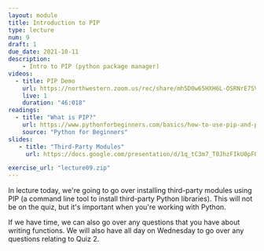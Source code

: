 ```yaml
---
layout: module
title: Introduction to PIP
type: lecture
num: 9
draft: 1
due_date: 2021-10-11
description:
    - Intro to PIP (python package manager)
videos:
  - title: PIP Demo
    url: https://northwestern.zoom.us/rec/share/mh5D0w65HXH6L-OSRNrE7SVxhnWP0NfsCDDEVj-A2g_L1pXoZiRWyJcT5wLzylE3.7RAinmpX2ipigJRa?startTime=1601911113000
    live: 1
    duration: "46:018"
readings:
  - title: "What is PIP?"
    url: https://www.pythonforbeginners.com/basics/how-to-use-pip-and-pypi
    source: "Python for Beginners"
slides: 
   - title: "Third-Party Modules"
     url: https://docs.google.com/presentation/d/1q_tC3m7_T0JhzFIkU0pFObpvYdvkZnXKWko5r28jCa0/edit?usp=sharing

exercise_url: "lecture09.zip"
---
```


In lecture today, we're going to go over installing third-party modules using PIP (a command line tool to install third-party Python libraries). This will not be on the quiz, but it's important when you're working with Python. 

If we have time, we can also go over any questions that you have about writing functions. We will also have all day on Wednesday to go over any questions relating to Quiz 2.